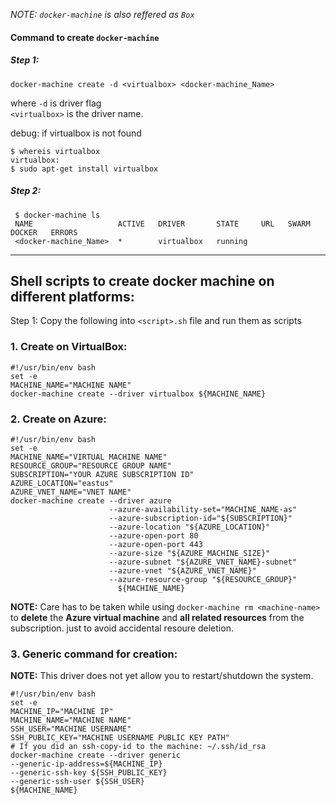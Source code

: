 *NOTE: `docker-machine` is also reffered as `Box`*

  #### Command to create `docker-machine`
  ##### Step 1:
 ```
 docker-machine create -d <virtualbox> <docker-machine_Name>
 ```
 where `-d` is driver flag </br>
 `<virtualbox>` is the driver name.</br>
 
 debug: if virtualbox is not found
 ```
 $ whereis virtualbox
 virtualbox:
 $ sudo apt-get install virtualbox
 ```

  ##### Step 2:
  ```
   $ docker-machine ls
   NAME                   ACTIVE   DRIVER       STATE     URL   SWARM   DOCKER   ERRORS
   <docker-machine_Name>  *        virtualbox   running
  ```

-----
## Shell scripts to create docker machine on different platforms:  
Step 1: 
Copy the following into `<script>.sh` file and run them as scripts 

### 1. Create on VirtualBox: 

```
#!/usr/bin/env bash
set -e
MACHINE_NAME="MACHINE NAME"
docker-machine create --driver virtualbox ${MACHINE_NAME}
```

### 2. Create on Azure:  
```
#!/usr/bin/env bash
set -e
MACHINE_NAME="VIRTUAL MACHINE NAME"
RESOURCE_GROUP="RESOURCE GROUP NAME"
SUBSCRIPTION="YOUR AZURE SUBSCRIPTION ID"
AZURE_LOCATION="eastus"
AZURE_VNET_NAME="VNET NAME"
docker-machine create --driver azure 
                      --azure-availability-set="MACHINE_NAME-as" 
                      --azure-subscription-id="${SUBSCRIPTION}" 
                      --azure-location "${AZURE_LOCATION}" 
                      --azure-open-port 80 
                      --azure-open-port 443 
                      --azure-size "${AZURE_MACHINE_SIZE}" 
                      --azure-subnet "${AZURE_VNET_NAME}-subnet" 
                      --azure-vnet "${AZURE_VNET_NAME}" 
                      --azure-resource-group "${RESOURCE_GROUP}" 
                        ${MACHINE_NAME}
```  
**NOTE:** Care has to be taken while using `docker-machine rm <machine-name>` to **delete** the **Azure virtual machine** and **all related resources** from the subscription.
just to avoid accidental resoure deletion.  

### 3. Generic command for creation:  
**NOTE:** This driver does not yet allow you to restart/shutdown the system.  
```
#!/usr/bin/env bash
set -e
MACHINE_IP="MACHINE IP"
MACHINE_NAME="MACHINE NAME"
SSH_USER="MACHINE USERNAME"
SSH_PUBLIC_KEY="MACHINE USERNAME PUBLIC KEY PATH"
# If you did an ssh-copy-id to the machine: ~/.ssh/id_rsa
docker-machine create --driver generic 
--generic-ip-address=${MACHINE_IP} 
--generic-ssh-key ${SSH_PUBLIC_KEY}
--generic-ssh-user ${SSH_USER}
${MACHINE_NAME}
```  
  
